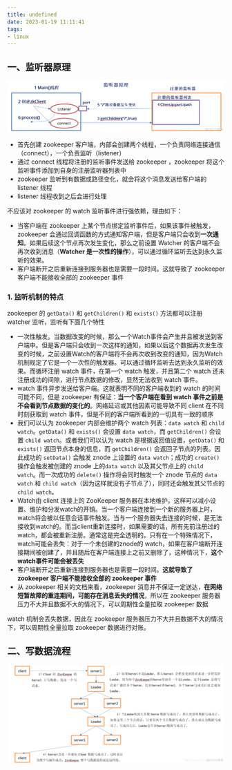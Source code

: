 ```yaml
---
title: undefined
date: 2023-01-19 11:11:41
tags:
- linux
---
```


## 一、监听器原理

<img src="./image/监听器原理.png" style="zoom:70%;" />

- 首先创建 zookeeper 客户端，内部会创建两个线程，一个负责网络连接通信（connect），一个负责监听（listener）
- 通过 connect 线程将注册的监听事件发送给 zookeeper ，zookeeper 将这个监听事件添加到自身的注册监听器列表中
- zookeeper 监听到有数据或路径变化，就会将这个消息发送给客户端的  listener 线程
- listener 线程收到之后会进行处理

不应该对 zookeeper 的 watch 监听事件进行强依赖，理由如下：

- 当客户端在 zookeeper 上某个节点绑定监听事件后，如果该事件被触发，zookeeper 会通过回调函数的方式通知客户端，但是客户端只会收到**一次通知**。如果后续这个节点再次发生变化，那么之前设置 Watcher 的客户端不会再次收到消息（**Watcher 是一次性的操作**），可以通过循环监听去达到永久监听的效果。
- 客户端断开之后重新连接到服务器也是需要一段时间。这就导致了 zookeeper 客户端不能接收全部的 zookeeper 事件

### 1. 监听机制的特点

zookeeper 的 `getData()` 和 `getChildren()` 和 `exists()` 方法都可以注册 watcher 监听，监听有下面几个特性

- 一次性触发。当数据改变的时候，那么一个Watch事件会产生并且被发送到客户端中。但是客户端只会收到一次这样的通知，如果以后这个数据再次发生改变的时候，之前设置Watch的客户端将不会再次收到改变的通知，因为Watch机制规定了它是一个一次性的触发器。可以通过循环监听去达到永久监听的效果。而循环注册 watch 事件，在第一个 watch 触发，并且第二个 watch 还未注册成功的间隙，进行节点数据的修改，显然无法收到 watch 事件。
- watch 事件异步发送给客户端。这就表明不同的客户端收到的 watch 的时间可能不同，但是 zookeeper 有保证：**当一个客户端在看到 watch 事件之前是不会看到节点数据的变化的**。网络延迟或其他因素可能导致不同 client 在不同时刻获取到 watch 事件，但是不同的客户端所看到的一切具有一致的顺序
- 我们可以认为 zookeeper 内部会维护两个 watch 列表：`data watch` 和 `child watch`。`getData()` 和 `exists()` 会设置 `data watch`，而 `getChildren()` 会设置 `child watch`。或者我们可以认为 watch 是根据返回值设置，`getData()` 和 `exists()` 返回节点本身的信息，而 `getChildren()` 会返回子节点的列表。因此成功的 `setData()` 会触发 znode 上设置的 `data watch`；成功的 `create()` 操作会触发被创建的 znode 上的`data watch` 以及其父节点上的 `child watch`。而一次成功的 `delete()` 操作将会同时触发一个 znode 节点的 `data watch` 和 `child watch`（因为这样就没有子节点了），同时还会触发其父节点的 `child watch`。
- Watch由 client 连接上的 ZooKeeper 服务器在本地维护。这样可以减小设置、维护和分发watch的开销。当一个客户端连接到一个新的服务器上时，watch将会被以任意会话事件触发。当与一个服务器失去连接的时候，是无法接收到watch的。而当client重新连接时，如果需要的话，所有先前注册过的watch，都会被重新注册。通常这是完全透明的。只有在一个特殊情况下，watch可能会丢失：对于一个未创建的znode的 watch，如果在客户端断开连接期间被创建了，并且随后在客户端连接上之前又删除了，这种情况下，**这个watch事件可能会被丢失**
- 客户端断开之后重新连接到服务器也是需要一段时间。**这就导致了 zookeeper 客户端不能接收全部的 zookeeper 事件**
- 从 zookeeper 相关的文档来看，zookeeper 消息并不保证一定送达，**在网络短暂故障的重连期间，可能存在消息丢失的情况**，所以在 zookeeper 服务器压力不大并且数据不大的情况下，可以周期性全量拉取 zookeeper 数据

watch 机制会丢失数据，因此在 zookeeper 服务器压力不大并且数据不大的情况下，可以周期性全量拉取 zookeeper 数据进行对账。

## 二、写数据流程

<img src="./image/写数据流程.png" style="zoom:80%;" />